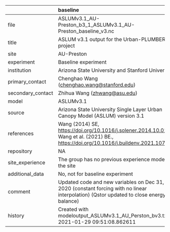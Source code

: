 |                   | baseline                                                                                                                               |
|:------------------|:---------------------------------------------------------------------------------------------------------------------------------------|
| file              | ASLUMv3.1_AU-Preston_b3_1_ASLUMv3.1_AU-Preston_baseline_v3.nc                                                                          |
| title             | ASLUM v3.1 output for the Urban-PLUMBER project                                                                                        |
| site              | AU-Preston                                                                                                                             |
| experiment        | Baseline experiment                                                                                                                    |
| institution       | Arizona State University and Stanford University                                                                                       |
| primary_contact   | Chenghao Wang (chenghao.wang@stanford.edu)                                                                                             |
| secondary_contact | Zhihua Wang (zhwang@asu.edu)                                                                                                           |
| model             | ASLUMv3.1                                                                                                                              |
| source            | Arizona State University Single Layer Urban Canopy Model (ASLUM) version 3.1                                                           |
| references        | Wang (2014) SE, https://doi.org/10.1016/j.solener.2014.10.012; Wang et al. (2021) BE., https://doi.org/10.1016/j.buildenv.2021.107593  |
| repository        | NA                                                                                                                                     |
| site_experience   | The group has no previous experience modelling the site                                                                                |
| additional_data   | No, not for baseline experiment                                                                                                        |
| comment           | Updated code and new variables on Dec 31, 2020 (constant forcing with no linear interpolation) (Qstor updated to close energy balance) |
| history           | Created with modeloutput_ASLUMv3.1_AU_Perston_bv3.txt at 2021-01-29 09:51:08.862611                                                    |

